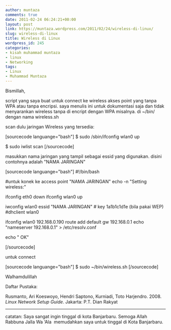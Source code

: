 ```yaml
---
author: muntaza
comments: true
date: 2011-02-24 06:24:21+00:00
layout: post
link: https://muntaza.wordpress.com/2011/02/24/wireless-di-linux/
slug: wireless-di-linux
title: Wireless di Linux
wordpress_id: 245
categories:
- kisah muhammad muntaza
- linux
- Networking
tags:
- Linux
- Muhammad Muntaza
---
```


Bismillah,

script yang saya buat untuk connect ke wireless akses point yang tanpa WPA atau tanpa encripsi. saya menulis ini untuk dokumentasi saja dan tidak menyarankan wireless tanpa di encript dengan WPA misalnya. di ~/bin/ dengan nama wireless.sh

scan dulu jaringan Wireless yang tersedia:

[sourcecode languange="bash"]
$ sudo /sbin/ifconfig wlan0 up

$ sudo iwlist scan
[/sourcecode]

masukkan nama jaringan yang tampil sebagai essid yang digunakan. disini contohnya adalah "NAMA JARINGAN"

[sourcecode languange="bash"]
#!/bin/bash

#untuk konek ke access point "NAMA JARINGAN"
echo -n "Setting wireless:"

ifconfig eth0 down
ifconfig wlan0 up

iwconfig wlan0 essid "NAMA JARINGAN" # key 1a1b1c1d1e (bila pakai WEP)
#dhclient wlan0

ifconfig wlan0 192.168.0.190
route add default gw 192.168.0.1
echo "nameserver 192.168.0.1" > /etc/resolv.conf

echo " OK"

[/sourcecode]

untuk connect

[sourcecode languange="bash"]
$ sudo ~/bin/wireless.sh
[/sourcecode]

Walhamdulillah


Daftar Pustaka:

Rusmanto, Ari Koeswoyo, Hendri Saptono, Kurniadi, Toto Harjendro. 2008. _Linux Network Setup Guide_. Jakarta: P.T. Dian Rakyat

---



catatan: Saya sangat ingin tinggal di kota Banjarbaru. Semoga Allah   Rabbuna Jalla Wa ‘Ala  memudahkan saya untuk tinggal di Kota Banjarbaru.
